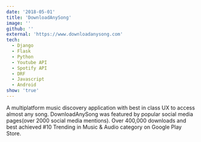 ```yaml
---
date: '2018-05-01'
title: 'DownloadAnySong'
image: ''
github: ''
external: 'https://www.downloadanysong.com'
tech:
  - Django
  - Flask
  - Python
  - Youtube API
  - Spotify API
  - DRF
  - Javascript
  - Android
show: 'true'
---
```


A multiplatform music discovery application with best in class UX to access almost any song. DownloadAnySong was featured by popular social media pages(over 2000 social media mentions). Over 400,000 downloads and best achieved #10 Trending in Music & Audio category on Google Play Store.
